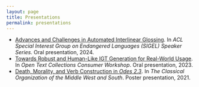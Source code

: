```yaml
---
layout: page
title: Presentations
permalink: presentations
---
```


- [Advances and Challenges in Automated Interlinear Glossing](https://michaelginn.com/assets/pdf/sigel.2024.pdf). In *ACL Special Interest Group on Endangered Languages (SIGEL) Speaker Series*. Oral presentation, 2024.
- [Towards Robust and Human-Like IGT Generation for Real-World Usage](https://michaelginn.com/assets/opentext.2023.pdf). In *Open Text Collections Consumer Workshop*. Oral presentation, 2023.
- [Death, Morality, and Verb Construction in *Odes 2.3*](https://camws.org/sites/default/files/pdf/meeting2021/images/GinnPoster.pdf). In *The Classical Organization of the Middle West and South*. Poster presentation, 2021.

